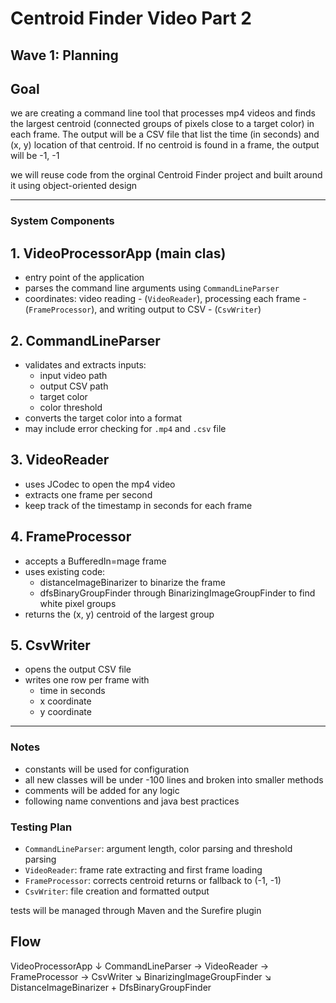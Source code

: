# Centroid Finder Video Part 2

## Wave 1: Planning

## Goal
we are creating a command line tool that processes mp4 videos and finds the largest centroid (connected groups of pixels close to a target color) in each frame. The output will be a CSV file that list the time (in seconds) and (x, y) location of that centroid. If no centroid is found in a frame, the output will be -1, -1

we will reuse code from the orginal Centroid Finder project and built around it using object-oriented design

---------

### System Components

## 1. VideoProcessorApp (main clas)

- entry point of the application
- parses the command line arguments using `CommandLineParser`
- coordinates: video reading - (`VideoReader`), processing each frame - (`FrameProcessor`), and writing output to CSV - (`CsvWriter`)


## 2. CommandLineParser

- validates and extracts inputs:
    - input video path
    - output CSV path
    - target color
    - color threshold
- converts the target color into a format
- may include error checking for `.mp4` and `.csv` file


## 3. VideoReader

- uses JCodec to open the mp4 video
- extracts one frame per second
- keep track of the timestamp in seconds for each frame


## 4. FrameProcessor

- accepts a BufferedIn=mage frame
- uses existing code:
    - distanceImageBinarizer to binarize the frame
    - dfsBinaryGroupFinder through BinarizingImageGroupFinder to find white pixel groups
- returns the (x, y) centroid of the largest group


## 5. CsvWriter

- opens the output CSV file
- writes one row per frame with
    - time in seconds
    - x coordinate
    - y coordinate

---------

### Notes

- constants will be used for configuration
- all new classes will be under -100 lines and broken into smaller methods
- comments will be added for any logic
- following name conventions and java best practices


### Testing Plan

- `CommandLineParser`: argument length, color parsing and threshold parsing
- `VideoReader`: frame rate extracting and first frame loading
- `FrameProcessor`: corrects centroid returns or fallback to (-1, -1)
- `CsvWriter`: file creation and formatted output

tests will be managed through Maven and the Surefire plugin

## Flow
VideoProcessorApp
↓
CommandLineParser → VideoReader → FrameProcessor → CsvWriter
↘
BinarizingImageGroupFinder
↘
DistanceImageBinarizer + DfsBinaryGroupFinder